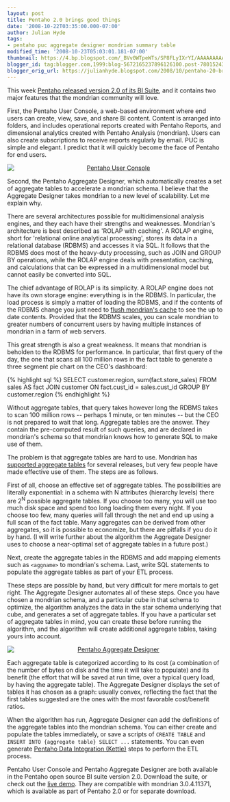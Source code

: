 ```yaml
---
layout: post
title: Pentaho 2.0 brings good things
date: '2008-10-22T03:35:00.000-07:00'
author: Julian Hyde
tags:
- pentaho puc aggregate designer mondrian summary table
modified_time: '2008-10-23T05:03:01.181-07:00'
thumbnail: https://4.bp.blogspot.com/_BVv0WTpeWTs/SP8FLyIXrYI/AAAAAAAAABQ/KYlKC-PuSWI/s72-c/puc.png
blogger_id: tag:blogger.com,1999:blog-5672165237896126100.post-7801524386643335067
blogger_orig_url: https://julianhyde.blogspot.com/2008/10/pentaho-20-brings-good-things.html
---
```


This week [Pentaho released version 2.0 of its BI Suite](https://www.pentaho.com/the_alternative/),
and it contains two major features that the mondrian community will
love.

First, the Pentaho User Console, a web-based environment where end
users can create, view, save, and share BI content. Content is
arranged into folders, and includes operational reports created with
Pentaho Reports, and dimensional analytics created with Pentaho
Analysis (mondrian). Users can also create subscriptions to receive
reports regularly by email. PUC is simple and elegant. I predict that
it will quickly become the face of Pentaho for end users.

<a onblur="try {parent.deselectBloggerImageGracefully();} catch(e) {}" href="/assets/img/puc.png">
  <img style="margin: 0px auto 10px; display: block; text-align: center; cursor: pointer;"
    src="/assets/img/puc-thumb.png" alt="Pentaho User Console" id="BLOGGER_PHOTO_ID_5259928589785607554" border="0" />
</a>

Second, the Pentaho Aggregate Designer, which automatically creates a
set of aggregate tables to accelerate a mondrian schema. I believe
that the Aggregate Designer takes mondrian to a new level of
scalability. Let me explain why.

There are several architectures possible for multidimensional analysis
engines, and they each have their strengths and weaknesses. Mondrian's
architecture is best described as 'ROLAP with caching'. A ROLAP
engine, short for 'relational online analytical processing', stores
its data in a relational database (RDBMS) and accesses it via SQL. It
follows that the RDBMS does most of the heavy-duty processing, such as
JOIN and GROUP BY operations, while the ROLAP engine deals with
presentation, caching, and calculations that can be expressed in a
multidimensional model but cannot easily be converted into SQL.

The chief advantage of ROLAP is its simplicity. A ROLAP engine does
not have its own storage engine: everything is in the RDBMS. In
particular, the load process is simply a matter of loading the RDBMS,
and if the contents of the RDBMS change you just need to
[flush mondrian's cache](https://julianhyde.blogspot.com/2007/02/mondrian-cache-control.html)
to see the up to date contents. Provided that the
RDBMS scales, you can scale mondrian to greater numbers of concurrent
users by having multiple instances of mondrian in a farm of web
servers.

This great strength is also a great weakness. It means that mondrian
is beholden to the RDBMS for performance. In particular, that first
query of the day, the one that scans all 100 million rows in the fact
table to generate a three segment pie chart on the CEO's dashboard:

{% highlight sql %}
SELECT customer.region,
  sum(fact.store_sales)
FROM sales AS fact
  JOIN customer ON fact.cust_id = sales.cust_id
GROUP BY customer.region
{% endhighlight %}

Without aggregate tables, that query takes however long the RDBMS
takes to scan 100 million rows -- perhaps 1 minute, or ten minutes --
but the CEO is not prepared to wait that long. Aggregate tables are
the answer. They contain the pre-computed result of such queries, and
are declared in mondrian's schema so that mondrian knows how to
generate SQL to make use of them.

The problem is that aggregate tables are hard to use. Mondrian has
[supported aggregate tables](https://mondrian.pentaho.org/documentation/aggregate_tables.php)
for several releases, but very few people have
made effective use of them. The steps are as follows.

First of all, choose an effective set of aggregate tables. The
possibilities are literally exponential: in a schema with N attributes
(hierarchy levels) there are 2<sup>N</sup> possible aggregate
tables. If you choose too many, you will use too much disk space and
spend too long loading them every night. If you choose too few, many
queries will fall through the net and end up using a full scan of the
fact table. Many aggregates can be derived from other aggregates, so
it is possible to economize, but there are pitfalls if you do it by
hand. (I will write further about the algorithm the Aggregate Designer
uses to choose a near-optimal set of aggregate tables in a future
post.)

Next, create the aggregate tables in the RDBMS and add mapping
elements such as `<aggname>` to mondrian's schema. Last, write SQL
statements to populate the aggregate tables as part of your ETL
process.

These steps are possible by hand, but very difficult for mere mortals
to get right. The Aggregate Designer automates all of these
steps. Once you have chosen a mondrian schema, and a particular cube
in that schema to optimize, the algorithm analyzes the data in the
star schema underlying that cube, and generates a set of aggregate
tables. If you have a particular set of aggregate tables in mind, you
can create these before running the algorithm, and the algorithm will
create additional aggregate tables, taking yours into account.

<a onblur="try {parent.deselectBloggerImageGracefully();} catch(e) {}"
  href="/assets/img/pad.png">
<img style="margin: 0px auto 10px; display: block; text-align: center; cursor: pointer;"
  src="/assets/img/pad-thumb.png"
  alt="Pentaho Aggregate Designer"
  id="BLOGGER_PHOTO_ID_5259933009947793954" border="0" />
</a>

Each aggregate table is categorized according to its cost (a
combination of the number of bytes on disk and the time it will take
to populate) and its benefit (the effort that will be saved at run
time, over a typical query load, by having the aggregate table). The
Aggregate Designer displays the set of tables it has chosen as a
graph: usually convex, reflecting the fact that the first tables
suggested are the ones with the most favorable cost/benefit ratios.

When the algorithm has run, Aggregate Designer can add the definitions
of the aggregate tables into the mondrian schema. You can either
create and populate the tables immediately, or save a scripts of
`CREATE TABLE` and `INSERT INTO {aggregate table} SELECT ...`
statements. You can even generate
[Pentaho Data Integration (Kettle)](https://kettle.pentaho.org/)
steps to perform the ETL process.

Pentaho User Console and Pentaho Aggregate Designer are both available
in the Pentaho open source BI suite version 2.0. Download the suite,
or check out the [live demo](https://demo.pentaho.com/).
They are compatible with mondrian 3.0.4.11371, which is
available as part of Pentaho 2.0 or for separate download.
